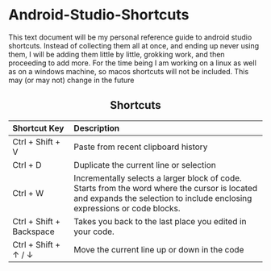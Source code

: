 # Android-Studio-Shortcuts

This text document will be my personal reference guide to android studio shortcuts. Instead of collecting them all at once, and ending up never using them, I will be adding them little by little, grokking work, and then proceeding to add more. For the time being I am working on a linux as well as on a windows machine, so macos shortcuts will not be included. This may (or may not) change in the future




<div align="center">

## Shortcuts

| Shortcut Key                     | Description                                                |
|:---------------------------------|:-----------------------------------------------------------|
| Ctrl + Shift + V               | Paste from recent clipboard history                        |
| Ctrl + D             | Duplicate the current line or selection       |
| Ctrl + W   | Incrementally selects a larger block of code. Starts from the word where the cursor is located and expands the selection to include enclosing expressions or code blocks. |
| Ctrl + Shift + Backspace   | Takes you back to the last place you edited in your code. |
| Ctrl + Shift + ↑ / ↓           | Move the current line up or down in the code                |



</div>
